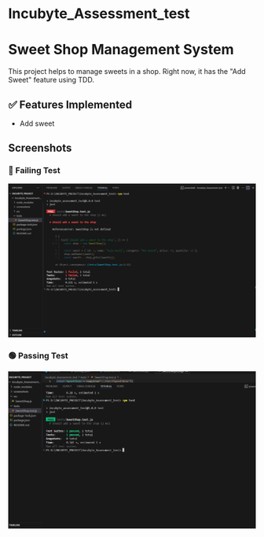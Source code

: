 # Incubyte_Assessment_test
# Sweet Shop Management System

This project helps to manage sweets in a shop. Right now, it has the "Add Sweet" feature using TDD.

## ✅ Features Implemented

- Add sweet

## Screenshots

### 🔴 Failing Test
![Failing Test](screenshots/AddSweetFail.png)

### 🟢 Passing Test
![Passing Test](screenshots/AddSweetPass.png)